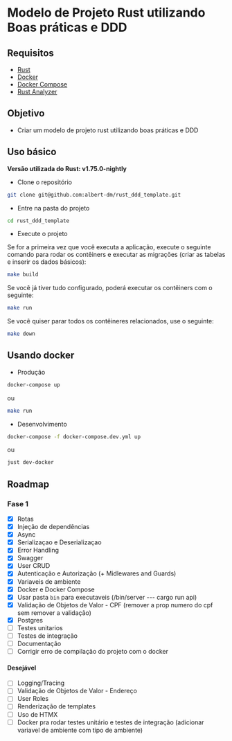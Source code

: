 # Modelo de Projeto Rust utilizando Boas práticas e DDD

## Requisitos

- [Rust](https://www.rust-lang.org/tools/install)
- [Docker](https://docs.docker.com/get-docker/)
- [Docker Compose](https://docs.docker.com/compose/install/)
- [Rust Analyzer](https://rust-analyzer.github.io/manual.html#installation)

## Objetivo

- Criar um modelo de projeto rust utilizando boas práticas e DDD

## Uso básico

**Versão utilizada do Rust: v1.75.0-nightly**

- Clone o repositório

```bash
git clone git@github.com:albert-dm/rust_ddd_template.git
```

- Entre na pasta do projeto

```bash
cd rust_ddd_template
```

- Execute o projeto

Se for a primeira vez que você executa a aplicação, execute o seguinte comando para rodar os contêiners e executar as migrações (criar as tabelas e inserir os dados básicos):

```bash
make build
```

Se você já tiver tudo configurado, poderá executar os contêiners com o seguinte:

```bash
make run
```

Se você quiser parar todos os contêineres relacionados, use o seguinte:

```bash
make down
```

## Usando docker

- Produção

```bash
docker-compose up
```

ou

```bash
make run
```

- Desenvolvimento

```bash
docker-compose -f docker-compose.dev.yml up
```

ou

```bash
just dev-docker
```

## Roadmap

### Fase 1

- [x] Rotas
- [x] Injeção de dependências
- [x] Async
- [x] Serializaçao e Deserializaçao
- [x] Error Handling
- [x] Swagger
- [x] User CRUD
- [x] Autenticação e Autorização (+ Midlewares and Guards)
- [x] Variaveis de ambiente
- [x] Docker e Docker Compose
- [x] Usar pasta `bin` para executaveis (/bin/server  ---  cargo run api)
- [x] Validação de Objetos de Valor - CPF (remover a prop numero do cpf sem remover a validação)
- [x] Postgres
- [ ] Testes unitarios
- [ ] Testes de integração
- [ ] Documentação
- [ ] Corrigir erro de compilação do projeto com o docker

#### Desejável

- [ ] Logging/Tracing
- [ ] Validação de Objetos de Valor - Endereço
- [ ] User Roles
- [ ] Renderização de templates
- [ ] Uso de HTMX
- [ ] Docker pra rodar testes unitário e testes de integração (adicionar variavel de ambiente com tipo de ambiente)
